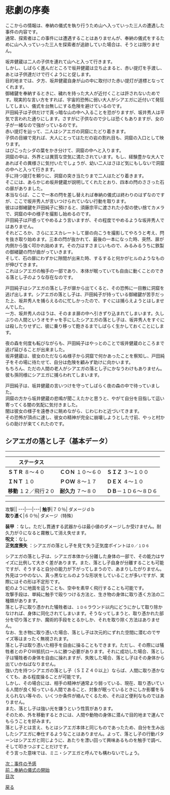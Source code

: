 # 悲劇の序奏  
  
ここからの情報は、奉納の儀式を執り行うため山へ入っていった三人の遭遇した事件の内容です。  
通常、探索者はこの事件には遭遇することはありませんが、奉納の儀式をするために山へ入っていった三人を探索者が追跡していた場合は、そうとは限りません。  
  
坂井健蔵は二人の子供を連れて山へと入って行きます。  
しかし、しばらく進んだところで坂井健蔵は立ち止まると、赤い提灯を手渡し、あとは子供達だけで行くようにと促します。  
目的地までは、夕方、坂井健蔵自身が山の中に取付けた赤い提灯が道標となってくれます。  
御緒鍵を奉納するときに、穢れを持った大人が近付くことは許されないためです。現実的な言い方をすれば、宇宙的恐怖に弱い大人がシアエガに近付いて発狂してしまい、儀式を台無しにする危険を避けているのです。  
戸田純子は子供だけで真っ暗な山の中へ入ることを恐がりますが、坂井秀人は平気で言われた通りにします。さすがに子供なので少しは恐くもありますが、女の子が一緒なので強がっているのです。  
赤い提灯を辿って、二人はシアエガの洞窟にたどり着きます。  
子供の目線で見れば、大人にとってはただの岩の割れ目も、洞窟の入口として映ります。  
はびこったシダの葉をかき分けて、洞窟の中へと入ります。  
洞窟の中は、外界とは異質な空気に満たされています。もし、経験豊かな大人であればその異様さに気付いたでしょうが、幼い二人はさほど気にもしないで洞窟の中へと入って行きます。  
手に持つ提灯を頼りに、洞窟の突き当たりまで二人はたどり着きます。  
そこには、あらかじめ坂井健蔵が説明してくれたとおり、四本の閂のささった石の扉がありました。  
本当ならば、ここで一本の閂を差し替えれば奉納の儀式は終わりのはずなのですが、ここで坂井秀人が言いつけられていない行動を取ります。  
彼はは御緒鍵を戸田純子に預けると、須藤宗平に渡された小型の使い捨てカメラで、洞窟の中の様子を撮影し始めるのです。  
戸田純子は戸惑ってやめるよう言いますが、その程度でやめるような坂井秀人ではありません。  
それどころか、さらにエスカレートして扉の向こうを撮影してやろうと考え、閂を抜き取り始めます。三本の閂が抜かれて、最後の一本になった時、突然、扉が内側から強く叩かれ始めます。その力はすさまじいもので、みるみるうちに鉄製の御緒鍵の閂が曲がっていきます。  
そして、石の扉にわずかに隙間が出来た時、するすると何かがヒルのようなものが伸びてきます。  
これはシアエガの触手の一部であり、本体が眠っていても自由に動くことのできる落とし子のような存在なのです。  


戸田純子はシアエガの落とし子が扉から出てくると、その恐怖に一目散に洞窟を逃げ出します。シアエガの落とし子は、戸田純子が持っている御緒鍵が苦手だった上、坂井秀人を捕らえるのに忙しかったので、すぐには捕らえようとはしませんでした。  
一方、坂井秀人のほうは、そのまま扉の中へ引きずり込まれてしまいます。久しぶりの人間というオモチャを手にしたシアエガの落とし子は、坂井秀人をすぐには殺したりせずに、彼に乗り移って飽きるまでしばらく生かしておくことにします。  
  
夜の森を何度も転びながらも、戸田純子はやっとのことで坂井健蔵のところまで逃げ延びることが出来ました。  
坂井健蔵は、彼女のただならぬ様子から洞窟で何かあったことを察知し、戸田純子をその場に待たせて、自分は危険を顧みず助けに向かいます。  
もちろん、ただの人間の老人がシアエガの落とし子にかなうわけもありません。彼も孫同様にシアエガに捕らわれてしまいます。  
  
戸田純子は、坂井健蔵の言いつけを守ってしばらく夜の森の中で待っていました。  
洞窟の方から坂井健蔵の悲鳴が聞こえたかと思うと、やがて自分を目指して這い寄ってくる闇の気配に気付きました。  
闇は彼女の様子を遠巻きに眺めながら、じわじわと近づいてきます。  
その恐怖が頂点に達し、彼女の精神が完全に崩壊しようとした寸前、やっと村からの助けが来てくれたのです。  
  
  
  
## シアエガの落とし子（基本データ）  
  
---  
ステータス|||  
---|---|---|  
**ＳＴＲ** ８～４０| **ＣＯＮ** １０～６０| **ＳＩＺ** ３～１００    
**ＩＮＴ** １０| **ＰＯＷ** ８～１７| **ＤＥＸ** ４～１０    
**移動** １２／飛行２０| **耐久力** ７～８０|**ＤＢ**－１Ｄ６～８Ｄ６    

---

攻撃||
---|---|---|
**触手**|７０％| ダメージｄｂ    
**取り憑く**|６０％|  ダメージ（特殊）    

**装甲** ：なし。ただし貫通する武器からは最小値のダメージしか受けません。耐久力が０になると霧散して消え失せます。    
**呪文**：なし    
**正気度喪失** ：シアエガの落とし子を見て失う正気度ポイントは`０／１Ｄ６`     
  
シアエガの落とし子は、シアエガ本体から分離した身体の一部で、その能力はサイズに比例して大きく差があります。また、落とし子自身が分離することも可能ですが、そうすると自分の能力が下がってしまうので、あまりしたがりません。  
外見はつやのない、真っ黒なヒルのような形状をしていることが多いですが、実際にはその形は不定形です。  
蛇のように地面を這うことも、空中を素早く飛行することも可能です。  
攻撃手段は、単純に触手で殴りつける方法と、生き物の身体に取り憑く方法の二種類があります。  
落とし子に取り憑かれた犠牲者は、`１Ｄ６`ラウンド以内にどうにかして取り除かなければ、身体に同化されてしまいます。そうなってしまうと、取り憑かれた部分を切り落とすか、魔術的手段をとるかしか、それを取り除く方法はありません。  
なお、生き物に取り憑いた場合、落とし子は次元的にずれた空間に潜むのでサイズ等はまったく無視されます。  
落とし子は取り憑いた相手を自由に操ることもできます。ただし、その際には犠牲者とのＰＯＷ抵抗ロールに勝つ必要があります。それに成功した場合、落とし子は犠牲者の身体を自由に操れますが、失敗した場合、落とし子はその身体から出ていかねばなりません。  
強い力を持つシアエガの落とし子（ＳＩＺ４０以上）ならば、人間に取り憑かなくても、ある程度操ることが可能です。  
しかし、その場合には、相手の精神が通常より弱っている、現在、取り憑いている人間が良く知っている人間であること、対象が眠っているときにしか影響を与えられない等々の、いくつか条件が絡んでくるため、それほど便利なものではありません。  
また、落とし子は強い光を嫌うという性質があります。  
そのため、外を移動するときには、人間や動物の身体に潜んで目的地まで運んでもらうことを好みます。  
落とし子とは言え、もとはシアエガ本体と同じものであったため、自分を生み出したシアエガに奉仕するようなことはありません。よって、落とし子の行動パターンはシアエガと同じように、あたりを漂い回って興味あるものを触手で調べ、そして叩きつぶすことだけです。  
そう言った意味では、ミニ・シアエガと呼んでも構わないでしょう。  
  
  
[次：事件の予感](025_事件の予感.md)  
[前：奉納の儀式の開始](023_奉納の儀式の開始.md)  
[目次](004_シナリオ目次.md)  

<a href="javascript:history.back()">戻る</a>  

